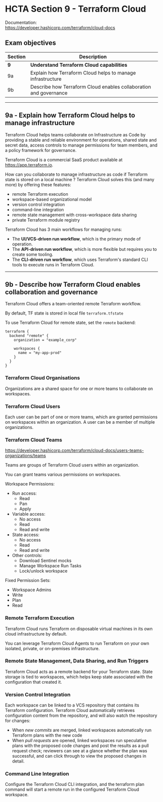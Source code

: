 # HCTA Section 9 - Terraform Cloud

Documentation:  
https://developer.hashicorp.com/terraform/cloud-docs

## Exam objectives

Section | Description |
------- | ----------- |  
**9** |	**Understand Terraform Cloud capabilities**
9a	| Explain how Terraform Cloud helps to manage infrastructure
9b	| Describe how Terraform Cloud enables collaboration and governance

---  

## 9a	- Explain how Terraform Cloud helps to manage infrastructure

Terraform Cloud helps teams collaborate on Infrastructure as Code by providing a stable and reliable environment for operations, shared state and secret data, access controls to manage permissions for team members, and a policy framework for governance.

Terraform Cloud is a commercial SaaS product available at https://app.terraform.io. 

How can you collaborate to manage infrastructure as code if Terraform state is stored on a local machine ? 
Terraform Cloud solves this (and many more) by offering these features:
- remote Terraform execution
- workspace-based organizational model
- version control integration
- command-line integration 
- remote state management with cross-workspace data sharing
- private Terraform module registry

Terraform Cloud has 3 main workflows for managing runs:
- The **UI/VCS-driven run workflow**, which is the primary mode of operation.
- The **API-driven run workflow**, which is more flexible but requires you to create some tooling.
- The **CLI-driven run workflow**, which uses Terraform's standard CLI tools to execute runs in Terraform Cloud.

---  

## 9b	- Describe how Terraform Cloud enables collaboration and governance

Terraform Cloud offers a team-oriented remote Terraform workflow. 

By default, TF state is stored in local file `terraform.tfstate`

To use Terraform Cloud for remote state, set the `remote` backend:

```hcl
terraform {
  backend "remote" {
    organization = "example_corp"

    workspaces {
      name = "my-app-prod"
    }
  }
}
```
### Terraform Cloud Organisations

Organizations are a shared space for one or more teams to collaborate on workspaces.

### Terraform Cloud Users

Each user can be part of one or more teams, which are granted permissions on workspaces within an organization. A user can be a member of multiple organizations.

### Terraform Cloud Teams

https://developer.hashicorp.com/terraform/cloud-docs/users-teams-organizations/teams

Teams are groups of Terraform Cloud users within an organization.

You can grant teams various permissions on workspaces. 

Workspace Permissions:
- Run access:
  - Read
  - Pan
  - Apply
- Variable access:
  - No access
  - Read
  - Read and write
- State access:
  - No access
  - Read
  - Read and write
- Other controls:
  - Download Sentinel mocks
  - Manage Workspace Run Tasks
  - Lock/unlock workspace


Fixed Permission Sets:
- Workspace Admins
- Write
- Plan
- Read

### Remote Terraform Execution
Terraform Cloud runs Terraform on disposable virtual machines in its own cloud infrastructure by default. 

You can leverage Terraform Cloud Agents to run Terraform on your own isolated, private, or on-premises infrastructure.

### Remote State Management, Data Sharing, and Run Triggers

Terraform Cloud acts as a remote backend for your Terraform state. State storage is tied to workspaces, which helps keep state associated with the configuration that created it.

### Version Control Integration

Each workspace can be linked to a VCS repository that contains its Terraform configuration. 
Terraform Cloud automatically retrieves configuration content from the repository, and will also watch the repository for changes:
- When *new commits* are merged, linked workspaces automatically run Terraform plans with the new code
- When *pull requests* are opened, linked workspaces run speculative plans with the proposed code changes and post the results as a pull request check; reviewers can see at a glance whether the plan was successful, and can click through to view the proposed changes in detail.

### Command Line Integration

Configure the Terraform Cloud CLI integration, and the terraform plan command will start a remote run in the configured Terraform Cloud workspace. 
